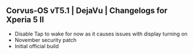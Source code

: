 ## Corvus-OS vT5.1 | DejaVu | Changelogs for Xperia 5 II

- Disable Tap to wake for now as it causes issues with display turning on
- November security patch
- Initial official build

